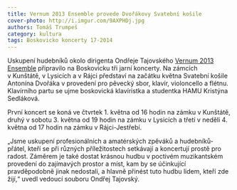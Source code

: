 ```yaml
---
title: Vernum 2013 Ensemble provede Dvořákovy Svatební košile
cover-photo: http://i.imgur.com/9AXPHDj.jpg
authors: Tomáš Trumpeš
category: kultura
tags: Boskovicko koncerty 17-2014
---
```


Uskupení hudebníků okolo dirigenta Ondřeje Tajovského [Vernum 2013 Ensemble](http://vernum.cz) připravilo na Boskovicku tři jarní koncerty. Na zámcích v Kunštátě, v Lysicích a v Rájci představí na začátku května Svatební košile Antonína Dvořáka v provedení pro pěvecký sbor, klavír, violoncello a flétnu. Klavírního partu se ujme boskovická klavíristka a studentka HAMU Kristýna Sedláková.

První koncert se koná ve čtvrtek 1. května od 16 hodin na zámku v Kunštátě, druhý v sobotu 3. května od 19 hodin na zámku v Lysicích a třetí v neděli 4. května od 17 hodin na zámku v Rájci-Jestřebí.

„Jsme uskupení profesionálních a amatérských zpěváků a hudebníků-přátel, kteří se při různých příležitostech setkávají a koncertují prostě pro radost. Záměrem je také dostat krásnou hudbu v poctivém muzikantském provedení do zajímavých prostor a míst, kam by se účinkující pravděpodobně jinak nedostali, a hlavně přinést tuto hudbu lidem, kteří zde žijí,“ uvedl vedoucí souboru Ondřej Tajovský.